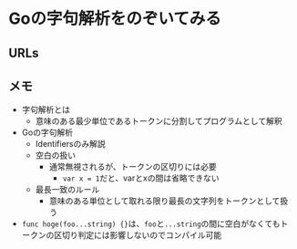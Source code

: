 # Goの字句解析をのぞいてみる

## URLs

## メモ

- 字句解析とは
  - 意味のある最少単位であるトークンに分割してプログラムとして解釈
- Goの字句解析
  - Identifiersのみ解説
  - 空白の扱い
    - 通常無視されるが、トークンの区切りには必要
      - `var x = 1`だと、varとxの間は省略できない
  - 最長一致のルール
    - 意味のある単位として取れる限り最長の文字列をトークンとして扱う
- `func hoge(foo...string) {}`は、`foo`と`...string`の間に空白がなくてもトークンの区切り判定には影響しないのでコンパイル可能

